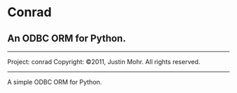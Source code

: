 # Conrad
## An ODBC ORM for Python.

* * * * * * * * * * * * * * * * * * * * * * * * * * * * * * * * * * * * * * *

Project: conrad
Copyright: ©2011, Justin Mohr. All rights reserved.

* * * * * * * * * * * * * * * * * * * * * * * * * * * * * * * * * * * * * * *

A simple ODBC ORM for Python.
